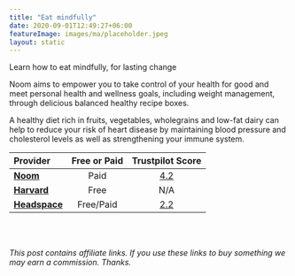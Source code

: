 ```yaml
---
title: "Eat mindfully"
date: 2020-09-01T12:49:27+06:00
featureImage: images/ma/placeholder.jpeg
layout: static
---
```


Learn how to eat mindfully, for lasting change

Noom aims to empower you to take control of your health for good and meet personal health and wellness goals, including weight management, through delicious balanced healthy recipe boxes.

A healthy diet rich in fruits, vegetables, wholegrains and low-fat dairy can help to reduce your risk of heart disease by maintaining blood pressure and cholesterol levels as well as strengthening your immune system.

| Provider      | Free or Paid  |  Trustpilot Score  |
| :-----------          | :--------------:      |  :--------------:         |
| [**Noom**](https://www.noom.com/) | Paid | [4.2](https://uk.trustpilot.com/review/noom.com) | 
| [**Harvard**](https://www.health.harvard.edu/staying-healthy/8-steps-to-mindful-eating) | Free | N/A
| [**Headspace**](https://www.headspace.com/mindfulness/mindful-eating) | Free/Paid | [2.2](https://uk.trustpilot.com/review/headspace.com) | 
  

<br/><br/>

*This post contains affiliate links. If you use these links to buy something we may
earn a commission. Thanks.*







